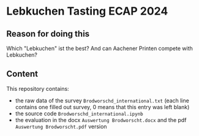 # Lebkuchen Tasting ECAP 2024
## Reason for doing this
Which "Lebkuchen" ist the best? And can Aachener Printen compete with Lebkuchen?
## Content
This repository contains:
- the raw data of the survey `Brodworschd_international.txt` (each line contains one filled out survey, 0 means that this entry was left blank)
- the source code `Brodworschd_international.ipynb`
- the evaluation in the docx `Auswertung Brodworscht.docx` and the pdf `Auswertung Brodworscht.pdf` version 
